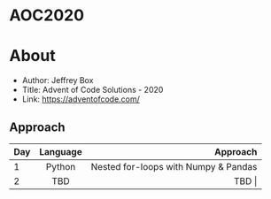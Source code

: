 # AOC2020

# About
* Author: Jeffrey Box
* Title: Advent of Code Solutions - 2020
* Link: https://adventofcode.com/

## Approach
| Day            | Language     | Approach                             |
| :------------- | :----------: | -----------:                         |
| 1              | Python       | Nested for-loops with Numpy & Pandas |
| 2              | TBD          | TBD                                 \| |
